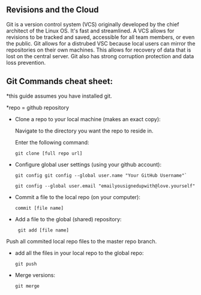 ## Revisions and the Cloud

Git is a version control system (VCS) originally developed by the chief architect of the Linux OS. It's fast and streamlined. A VCS allows for revisions to be tracked and saved, accessible for all team members, or even the public. Git allows for a distrubed VSC because local users can mirror the repositories on their own machines. This allows for recovery of data that is lost on the central server. Git also has strong corruption protection and data loss prevention. 

## Git Commands cheat sheet:
*this guide assumes you have installed git. 

*repo = github repository

+ Clone a repo to your local machine (makes an exact copy):

   Navigate to the directory you want the repo to reside in. 

   Enter the following command:

      git clone [full repo url]

+ Configure global user settings (using your github account):

      git config git config --global user.name "Your GitHub Username"` 

      git config --global user.email "emailyousignedupwith@love.yourself" 

+ Commit a file to the local repo (on your computer): 

      commit [file name]

 + Add a file to the global (shared) repository:

        git add [file name]

Push all commited local repo files to the master repo branch. 

+ add all the files in your local repo to the global repo:
          
      git push

+ Merge versions:
    
      git merge 